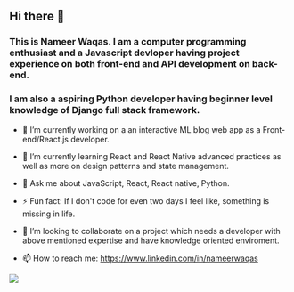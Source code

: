 ## Hi there 👋

### This is Nameer Waqas. I am a computer programming enthusiast and a Javascript devloper having project experience on both front-end and API development on back-end.

### I am also a aspiring Python developer having beginner level knowledge of Django full stack framework.

- 🔭 I’m currently working on a an interactive ML blog web app as a Front-end/React.js developer.

- 🌱 I’m currently learning React and React Native advanced practices as well as more on design patterns and state management.

- 💬 Ask me about JavaScript, React, React native, Python.

- ⚡ Fun fact: If I don't code for even two days I feel like, something is missing in life.

- 👯 I’m looking to collaborate on a project which needs a developer with above mentioned expertise and have knowledge oriented enviroment.

- 📫 How to reach me: https://www.linkedin.com/in/nameerwaqas


<!--
**NameerWaqas/NameerWaqas** is a ✨ _special_ ✨ repository because its `README.md` (this file) appears on your GitHub profile.

Here are some ideas to get you started:

- 🔭 I’m currently working on ...
- 🌱 I’m currently learning ...
- 👯 I’m looking to collaborate on ...
- 🤔 I’m looking for help with ...
- 💬 Ask me about ...
- 📫 How to reach me: ...
- 😄 Pronouns: ...
- ⚡ Fun fact: ...
-->

<img src="https://github-readme-stats.vercel.app/api?username=NameerWaqas&&show_icons=true&title_color=ffffff&icon_color=bb2acf&text_color=daf7dc&bg_color=151515" />
